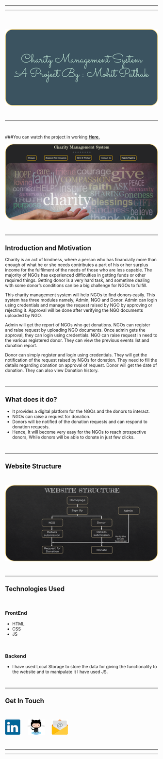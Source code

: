 *********
********
<br>
<br>

[![Title](IMAGES/title.png)](#)

<br>


***
<br>

###You can watch the project in working **[Here.][Youtube]**<br>

[![Welcome Screen](IMAGES/Welcome.png)][Youtube]

<br>

***

## Introduction and Motivation

Charity is an act of kindness, where a person who has financially more than enough of what he or she needs contributes a part of his or her surplus income for the fulfilment of the needs of those who are less capable. The majority of NGOs has experienced difficulties in getting funds or other required things. Getting donor is a very hard task, and sometime dealing with some donor’s conditions can be a big challenge for NGOs to fulfill.<br>

This charity management system will help NGOs to find donors easily. This system has three modules namely, Admin, NGO and Donor. Admin can login using credentials and manage the request raised by NGO by approving or rejecting it. Approval will be done after verifying the NGO documents uploaded by NGO.<br>

Admin will get the report of NGOs who get donations. NGOs can register and raise request by uploading NGO documents. Once admin gets the approval, they can login using credentials. NGO can raise request in need to the various registered donor. They can view the previous events list and donation report.<br>

Donor can simply register and login using credentials. They will get the notification of the request raised by NGOs for donation. They need to fill the details regarding donation on approval of request. Donor will get the date of donation. They can also view Donation history.

<br>

***

## What does it do?
- It provides a digital platform for the NGOs and the donors to interact.<br>
- NGOs can raise a request for donation.<br>
- Donors will be notified of the donation requests and can respond to donation requests.<br>
- Hence, It will become very easy for the NGOs to reach prospective donors, While donors will be able to donate in just few clicks.

<br>

***

## Website Structure
<br>

[![Website Structure](IMAGES/WebsiteStructure.png)](#)

<br>

***

## Technologies Used

<br>

### FrontEnd
- HTML
- CSS
- JS
<br>

### Backend
- I have used Local Storage to store the data for giving the functionality to the website and to manipulate it I have used JS.

<br>

***

## Get In Touch

<br>

[![LinkedIn](https://github.com/aystic/aystic/blob/main/Images/linkedinlogosmall.png)][LinkedIn]&nbsp;&nbsp;&nbsp;&nbsp;&nbsp;
[![GitHub](https://github.com/aystic/aystic/blob/main/Images/githublogosmall.png)][GitHub]&nbsp;&nbsp;&nbsp;&nbsp;&nbsp;
[![Email](https://github.com/aystic/aystic/blob/main/Images/emaillogosmall.png)][Email]

<br>

**********
*********


[Youtube]: <https://youtu.be/pc-hVD-qUNM>
[LinkedIn]: <https://www.linkedin.com/in/aystic/>
[GitHub]: <https://github.com/aystic>
[Email]: <mailto: pmohitb3011@gmail.com>
